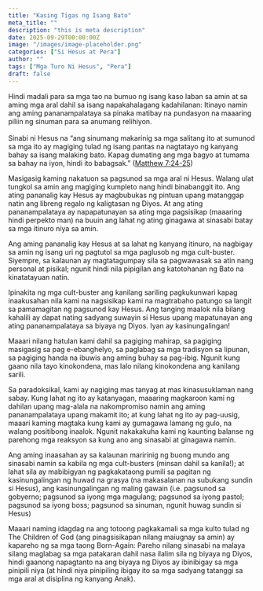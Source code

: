 ```yaml
---
title: "Kasing Tigas ng Isang Bato"
meta_title: ""
description: "this is meta description"
date: 2025-09-29T00:00:00Z
image: "/images/image-placeholder.png"
categories: ["Si Hesus at Pera"]
author: ""
tags: ["Mga Turo Ni Hesus", "Pera"]
draft: false
---
```


Hindi madali para sa mga tao na bumuo ng isang kaso laban sa amin at sa aming mga aral dahil sa isang napakahalagang kadahilanan: Itinayo namin ang aming pananampalataya sa pinaka matibay na pundasyon na maaaring piliin ng sinuman para sa anumang relihiyon.  
   
Sinabi ni Hesus na “ang sinumang makarinig sa mga salitang ito at sumunod sa mga ito ay magiging tulad ng isang pantas na nagtatayo ng kanyang bahay sa isang malaking bato. Kapag dumating ang mga bagyo at tumama sa bahay na iyon, hindi ito babagsak.” ([Matthew 7:24-25](http://www.biblegateway.com/passage/index.php?search=Matthew+7%3A24-25;&version=50;&interface=print "Read Matthew 7:24-25"))  
  
Masigasig kaming nakatuon sa pagsunod sa mga aral ni Hesus. Walang ulat tungkol sa amin ang magiging kumpleto nang hindi binabanggit ito. Ang ating pananalig kay Hesus ay magbubukas ng pintuan upang matanggap natin ang libreng regalo ng kaligtasan ng Diyos. At ang ating pananampalataya ay napapatunayan sa ating mga pagsisikap (maaaring hindi perpekto man) na buuin ang lahat ng ating ginagawa at sinasabi batay sa mga itinuro niya sa amin.  
  
Ang aming pananalig kay Hesus at sa lahat ng kanyang itinuro, na nagbigay sa amin ng isang uri ng pagtutol sa mga paglusob ng mga cult-buster. Siyempre, sa kalaunan ay magtatagumpay sila sa pagwawasak sa atin nang personal at pisikal; ngunit hindi nila pipigilan ang katotohanan ng Bato na kinatatayuan natin.  
  
Ipinakita ng mga cult-buster ang kanilang sariling pagkukunwari kapag inaakusahan nila kami na nagsisikap kami na magtrabaho patungo sa langit sa pamamagitan ng pagsunod kay Hesus. Ang tanging maalok nila bilang kahalili ay dapat nating sadyang suwayin si Hesus upang mapatunayan ang ating pananampalataya sa biyaya ng Diyos. Iyan ay kasinungalingan!  
  
Maaari nilang hatulan kami dahil sa pagiging mahirap, sa pagiging masigasig sa pag e-ebanghelyo, sa paglabag sa mga tradisyon sa lipunan, sa pagiging handa na ibuwis ang aming buhay sa pag-ibig. Ngunit kung gaano nila tayo kinokondena, mas lalo nilang kinokondena ang kanilang sarili.  
  
Sa paradoksikal, kami ay nagiging mas tanyag at mas kinasusuklaman nang sabay. Kung lahat ng ito ay katanyagan, maaaring magkaroon kami ng dahilan upang mag-alala na nakompromiso namin ang aming pananampalataya upang makamit ito; at kung lahat ng ito ay pag-uusig, maaari kaming magtaka kung kami ay gumagawa lamang ng gulo, na walang positibong inaalok. Ngunit nakakakuha kami ng kaunting balanse ng parehong mga reaksyon sa kung ano ang sinasabi at ginagawa namin.  
  
Ang aming inaasahan ay sa kalaunan maririnig ng buong mundo ang sinasabi namin sa kabila ng mga cult-busters (minsan dahil sa kanila!); at lahat sila ay mabibigyan ng pagkakataong pumili sa pagitan ng kasinungalingan ng huwad na grasya (na makasalanan na subukang sundin si Hesus), ang kasinungalingan ng maling gawain (i.e. pagsunod sa gobyerno; pagsunod sa iyong mga magulang; pagsunod sa iyong pastol; pagsunod sa iyong boss; pagsunod sa sinuman, ngunit huwag sundin si Hesus)  
  
Maaari naming idagdag na ang totoong pagkakamali sa mga kulto tulad ng The Children of God (ang pinagsisikapan nilang maiugnay sa amin) ay kapareho ng sa mga taong Born-Again: Pareho nilang sinasabi na malaya silang maglabag sa mga patakaran dahil nasa ilalim sila ng biyaya ng Diyos, hindi gaanong napagtanto na ang biyaya ng Diyos ay ibinibigay sa mga pinipili niya (at hindi niya pinipiling ibigay ito sa mga sadyang tatanggi sa mga aral at disiplina ng kanyang Anak).
